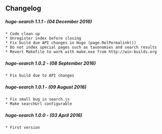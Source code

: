 ## Changelog

##### hugo-search 1.1.1 - (04 December 2016)

    * Code clean up
    * Unregister index before closing
    * Fix build due API changes in Hugo (page.RelPermalink())
    * Do not index special pages such as taxonomies and search results
    * Revert Makefile to work with make.exe from http://win-builds.org

##### hugo-search 1.0.2 - (08 September 2016)

	* Fix build due to API changes

##### hugo-search 1.0.1 - (09 August 2016)

    * Fix small bug in search.js
    * Make searchUrl configurable

##### hugo-search 1.0.0 - (03 April 2016)

    * First version
